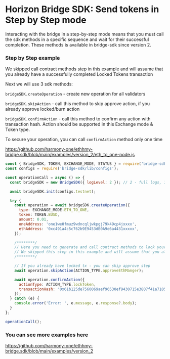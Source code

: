 # Horizon Bridge SDK: Send tokens in Step by Step mode

Interacting with the bridge in a step-by-step mode means that you must call the sdk methods in a specific sequence and wait for their successful completion.
These methods is available in bridge-sdk since version 2.

### Step by Step example 

We skipped call contract methods step in this example and will assume that you already have a successfully completed Locked Tokens transaction

Next we will use 3 sdk methods: 

```bridgeSDK.createOperation``` - create new operation for all validators

```bridgeSDK.skipAction``` - call this method to skip approve action, if you already approve locked/burn action

```bridgeSDK.confirmAction``` - call this method to confirm any action with transaction hash. Action should be supported in this Exchange mode & Token type. 

To secure your operation, you can call ```confirmAction``` method only one time

https://github.com/harmony-one/ethhmy-bridge.sdk/blob/main/examples/version_2/eth_to_one-node.js

```js
const { BridgeSDK, TOKEN, EXCHANGE_MODE, STATUS } = require('bridge-sdk');
const configs = require('bridge-sdk/lib/configs');

const operationCall = async () => {
  const bridgeSDK = new BridgeSDK({ logLevel: 2 }); // 2 - full logs, 1 - only success & errors, 0 - logs off

  await bridgeSDK.init(configs.testnet);

  try {
    const operation = await bridgeSDK.createOperation({
      type: EXCHANGE_MODE.ETH_TO_ONE,
      token: TOKEN.BUSD,
      amount: 0.01,
      oneAddress: 'one1we0fmuz9wdncqljwkpgj79k49cp4jxxxx',
      ethAddress: '0xc491a4c5c762b9E9453dB0A9e6a4431xxxxx',
    });

    /********/
    // Here you need to generate and call contract methods to lock your token
    // We skipped this step in this example and will assume that you already have a successfully completed Locked Tokens transaction.
    /********/

    // If you already have locked tx - you can skip approve step
    await operation.skipAction(ACTION_TYPE.approveEthManger);

    await operation.confirmAction({
      actionType: ACTION_TYPE.lockToken,
      transactionHash: '0x61b125de7560069aef96530ef9430715e3807f41a71056fxxxxxx',
    });
  } catch (e) {
    console.error('Error: ', e.message, e.response?.body);
  }
};

operationCall();
```

### You can see more examples here
https://github.com/harmony-one/ethhmy-bridge.sdk/blob/main/examples/version_2
